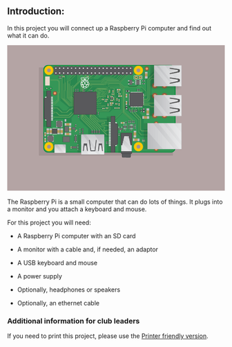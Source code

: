 ## Introduction: 

In this project you will connect up a Raspberry Pi computer and find out what it can do.

![screenshot](images/pi-plug-in.gif)

The Raspberry Pi is a small computer that can do lots of things. It plugs into a monitor and you attach a keyboard and mouse.

For this project you will need:

+ A Raspberry Pi computer with an SD card

+ A monitor with a cable and, if needed, an adaptor

+ A USB keyboard and mouse

+ A power supply

+ Optionally, headphones or speakers

+ Optionally, an ethernet cable


### Additional information for club leaders

If you need to print this project, please use the [Printer friendly version](https://projects.raspberrypi.org/en/projects/raspberry-pi-getting-started/print).



